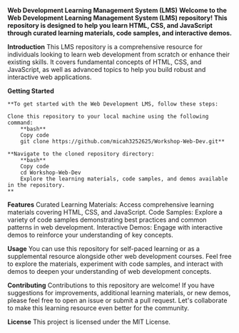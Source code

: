 **Web Development Learning Management System (LMS)**
	**Welcome to the Web Development Learning Management System (LMS) repository! This repository is designed to help you learn HTML, CSS, and JavaScript through curated learning materials, code samples, and interactive demos.**

**Introduction**
This LMS repository is a comprehensive resource for individuals looking to learn web development from scratch or enhance their existing skills. It covers fundamental concepts of HTML, CSS, and JavaScript, as well as advanced topics to help you build robust and interactive web applications.

**Getting Started**

	**To get started with the Web Development LMS, follow these steps:
	
	Clone this repository to your local machine using the following command:
		**bash**
		Copy code
		git clone https://github.com/micah3252625/Workshop-Web-Dev.git**
	
	**Navigate to the cloned repository directory:
		**bash**
		Copy code
		cd Workshop-Web-Dev
		Explore the learning materials, code samples, and demos available in the repository.
	**
 
**Features**
Curated Learning Materials: Access comprehensive learning materials covering HTML, CSS, and JavaScript.
Code Samples: Explore a variety of code samples demonstrating best practices and common patterns in web development.
Interactive Demos: Engage with interactive demos to reinforce your understanding of key concepts.

**Usage**
You can use this repository for self-paced learning or as a supplemental resource alongside other web development courses. Feel free to explore the materials, experiment with code samples, and interact with demos to deepen your understanding of web development concepts.

**Contributing**
Contributions to this repository are welcome! If you have suggestions for improvements, additional learning materials, or new demos, please feel free to open an issue or submit a pull request. Let's collaborate to make this learning resource even better for the community.

**License**
This project is licensed under the MIT License.

